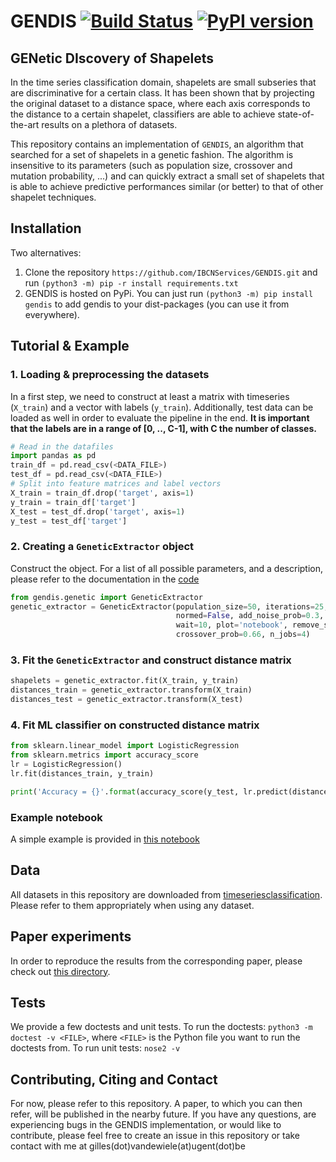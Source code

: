# GENDIS [![Build Status](https://travis-ci.org/IBCNServices/GENDIS.svg?branch=master)](https://travis-ci.org/IBCNServices/GENDIS) [![PyPI version](https://badge.fury.io/py/GENDIS.svg)](https://badge.fury.io/py/GENDIS)
## GENetic DIscovery of Shapelets 

In the time series classification domain, shapelets are small subseries that are discriminative for a certain class. It has been shown that by projecting the original dataset to a distance space, where each axis corresponds to the distance to a certain shapelet, classifiers are able to achieve state-of-the-art results on a plethora of datasets.

This repository contains an implementation of `GENDIS`, an algorithm that searched for a set of shapelets in a genetic fashion. The algorithm is insensitive to its parameters (such as population size, crossover and mutation probability, ...) and can quickly extract a small set of shapelets that is able to achieve predictive performances similar (or better) to that of other shapelet techniques.

## Installation

Two alternatives:

1. Clone the repository `https://github.com/IBCNServices/GENDIS.git` and run `(python3 -m) pip -r install requirements.txt`
2. GENDIS is hosted on PyPi. You can just run `(python3 -m) pip install gendis` to add gendis to your dist-packages (you can use it from everywhere).

## Tutorial & Example

### 1. Loading & preprocessing the datasets

In a first step, we need to construct at least a matrix with timeseries (`X_train`) and a vector with labels (`y_train`). Additionally, test data can be loaded as well in order to evaluate the pipeline in the end. **It is important that the labels are in a range of [0, .., C-1], with C the number of classes.**

```python
# Read in the datafiles
import pandas as pd
train_df = pd.read_csv(<DATA_FILE>)
test_df = pd.read_csv(<DATA_FILE>)
# Split into feature matrices and label vectors
X_train = train_df.drop('target', axis=1)
y_train = train_df['target']
X_test = test_df.drop('target', axis=1)
y_test = test_df['target']
```

### 2. Creating a `GeneticExtractor` object

Construct the object. For a list of all possible parameters, and a description, please refer to the documentation in the [code](gendis/genetic.py)

```python
from gendis.genetic import GeneticExtractor
genetic_extractor = GeneticExtractor(population_size=50, iterations=25, verbose=False, 
                                     normed=False, add_noise_prob=0.3, add_shapelet_prob=0.3, 
                                     wait=10, plot='notebook', remove_shapelet_prob=0.3, 
                                     crossover_prob=0.66, n_jobs=4)
```

### 3. Fit the `GeneticExtractor` and construct distance matrix

```python
shapelets = genetic_extractor.fit(X_train, y_train)
distances_train = genetic_extractor.transform(X_train)
distances_test = genetic_extractor.transform(X_test)
```

### 4. Fit ML classifier on constructed distance matrix

```python
from sklearn.linear_model import LogisticRegression
from sklearn.metrics import accuracy_score
lr = LogisticRegression()
lr.fit(distances_train, y_train)

print('Accuracy = {}'.format(accuracy_score(y_test, lr.predict(distances_test))))
```

### Example notebook

A simple example is provided in [this notebook](gendis/example.ipynb)

## Data

All datasets in this repository are downloaded from [timeseriesclassification](http://timeseriesclassification.com). Please refer to them appropriately when using any dataset.

## Paper experiments

In order to reproduce the results from the corresponding paper, please check out [this directory](gendis/experiments).

## Tests

We provide a few doctests and unit tests. To run the doctests: `python3 -m doctest -v <FILE>`, where `<FILE>` is the Python file you want to run the doctests from. To run unit tests: `nose2 -v`

## Contributing, Citing and Contact

For now, please refer to this repository. A paper, to which you can then refer, will be published in the nearby future. If you have any questions, are experiencing bugs in the GENDIS implementation, or would like to contribute, please feel free to create an issue in this repository or take contact with me at gilles(dot)vandewiele(at)ugent(dot)be
